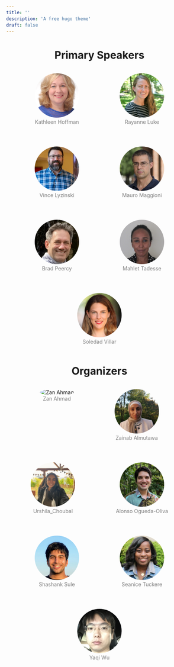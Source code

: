 ```yaml
---
title: ''
description: 'A free hugo theme'
draft: false
---
```


<h1 style="text-align: center;">Primary Speakers</h1>


<div style="display: flex; justify-content: center; gap: 30px; flex-wrap: wrap;">
    <figure style="text-align: center;">
        <img src="Kathleen_Hoffman.JPG" alt="Kathleen Hoffman" width="120" height="120" style="border-radius: 50%; object-fit: cover;">
        <figcaption style="font-size: 14px; color: gray;">Kathleen Hoffman</figcaption>
    </figure>
    <figure style="text-align: center;">
        <img src="Rayanne_Luke.JPG" alt="Rayanne Luke" width="120" height="120" style="border-radius: 50%; object-fit: cover;">
        <figcaption style="font-size: 14px; color: gray;">Rayanne Luke</figcaption>
    </figure>
    <figure style="text-align: center;">
        <img src="Vince_Lyzinski.png" alt="Vince Lyzinski" width="120" height="120" style="border-radius: 50%; object-fit: cover;">
        <figcaption style="font-size: 14px; color: gray;">Vince Lyzinski</figcaption>
    </figure>
        <figure style="text-align: center;">
        <img src="Mauro_Maggioni.jpg" alt="Mauro Maggioni" width="120" height="120" style="border-radius: 50%; object-fit: cover;">
        <figcaption style="font-size: 14px; color: gray;">Mauro Maggioni</figcaption>
    </figure>
    <figure style="text-align: center;">
        <img src="Brad_Peercy.jpg" alt="Brad Peercy" width="120" height="120" style="border-radius: 50%; object-fit: cover;">
        <figcaption style="font-size: 14px; color: gray;">Brad Peercy</figcaption>
    </figure>
    <figure style="text-align: center;">
        <img src="Mahlet_Tadesse_Picture.jpg" alt="Mahlet Tadesse" width="120" height="120" style="border-radius: 50%; object-fit: cover;">
        <figcaption style="font-size: 14px; color: gray;">Mahlet Tadesse</figcaption>
    </figure>
    <figure style="text-align: center;">
        <img src="Soledad_Villar.png" alt="Soledad Villar" width="120" height="120" style="border-radius: 50%; object-fit: cover;">
        <figcaption style="font-size: 14px; color: gray;">Soledad Villar</figcaption>
    </figure>
</div>

<h1 style="text-align: center;">Organizers</h1>
<div style="display: flex; justify-content: center; gap: 30px; flex-wrap: wrap;">
    <figure style="text-align: center;">
        <img src="Zan_Ahmad.jpeg" alt="Zan Ahmad" width="120" height="120" style="border-radius: 50%; object-fit: cover;">
        <figcaption style="font-size: 14px; color: gray;">Zan Ahmad</figcaption>
    </figure>
    <figure style="text-align: center;">
        <img src="Zainab_Almutawa.jpg" alt="Zainab Almutawa" width="120" height="120" style="border-radius: 50%; object-fit: cover;">
        <figcaption style="font-size: 14px; color: gray;">Zainab Almutawa</figcaption>
    </figure>
    <figure style="text-align: center;">
        <img src="Urshila_Choubal.jpeg" alt="Urshila_Choubal" width="120" height="120" style="border-radius: 50%; object-fit: cover;">
        <figcaption style="font-size: 14px; color: gray;">Urshila_Choubal</figcaption>
    </figure>
    <figure style="text-align: center;">
        <img src="Alonso_Ogueda-Oliva.jpg" alt="Alonso Ogueda-Oliva" width="120" height="120" style="border-radius: 50%; object-fit: cover;">
        <figcaption style="font-size: 14px; color: gray;">Alonso Ogueda-Oliva</figcaption>
    </figure>
    <figure style="text-align: center;">
        <img src="Shashank_Sule.jpeg" alt="Shashank Sule" width="120" height="120" style="border-radius: 50%; object-fit: cover;">
        <figcaption style="font-size: 14px; color: gray;">Shashank Sule</figcaption>
    </figure>
    <figure style="text-align: center;">
        <img src="Seanice_Tucker.jpg" alt="Seanice Tucker" width="120" height="120" style="border-radius: 50%; object-fit: cover;">
        <figcaption style="font-size: 14px; color: gray;">Seanice Tuckere</figcaption>
    </figure>
    <figure style="text-align: center;">
        <img src="Yaqi_Wu.jpg" alt="Yaqi Wu" width="120" height="120" style="border-radius: 50%; object-fit: cover;">
        <figcaption style="font-size: 14px; color: gray;">Yaqi Wu</figcaption>
    </figure>
</div>

<!-- <figure style="text-align: center;">
    <img src="jhu.png" alt="test new pic" width="150" height="150" style="border-radius: 50%; object-fit: cover; display: block; margin: auto;">
    <figcaption style="font-size: 14px; color: gray;">This is a test picture of JHU</figcaption>
</figure> -->


<!-- ## Quick start: how to install 📥 -->

<!-- <img src="jhu.png" alt="test new pic" width="100">  Yaqi Wu

<figure style="text-align: center;">
    <img src="jhu.png" alt="test new pic" width="150" height="150" style="border-radius: 50%; object-fit: cover; display: block; margin: auto;">
    <figcaption style="font-size: 14px; color: gray;">This is a test picture of JHU</figcaption>
</figure>


<!-- <div style="display: flex; justify-content: center; gap: 40px; flex-wrap: wrap;">
    <figure style="text-align: center;">
        <img src="jhu.png" alt="test new pic" width="150" height="150" style="border-radius: 50%; object-fit: cover;">
        <figcaption style="font-size: 14px; color: gray;">Person 1</figcaption>
    </figure>
    <figure style="text-align: center;">
        <img src="jhu.png" alt="test new pic" width="150" height="150" style="border-radius: 50%; object-fit: cover;">
        <figcaption style="font-size: 14px; color: gray;">Person 2</figcaption>
    </figure>
    <figure style="text-align: center;">
        <img src="jhu.png" alt="test new pic" width="150" height="150" style="border-radius: 50%; object-fit: cover;">
        <figcaption style="font-size: 14px; color: gray;">Person 3</figcaption>
    </figure>
    <figure style="text-align: center;">
        <img src="jhu.png" alt="test new pic" width="150" height="150" style="border-radius: 50%; object-fit: cover;">
        <figcaption style="font-size: 14px; color: gray;">Person 4</figcaption>
    </figure>
    <figure style="text-align: center;">
        <img src="jhu.png" alt="test new pic" width="150" height="150" style="border-radius: 50%; object-fit: cover;">
        <figcaption style="font-size: 14px; color: gray;">Person 5</figcaption>
    </figure>
    <figure style="text-align: center;">
        <img src="jhu.png" alt="test new pic" width="150" height="150" style="border-radius: 50%; object-fit: cover;">
        <figcaption style="font-size: 14px; color: gray;">Person 6</figcaption>
    </figure>
</div> -->

<!-- 1. Install hugo extended, follow [the official installation guide](https://gohugo.io/installation/). For using this theme you **DO NOT NEED** to execute `hugo new site`, as you will be cloning an example site in step 2.

2. Clone the exampleSite and the theme from the repo:`git init && git clone -b exampleSite --recurse-submodules https://github.com/ololiuhqui/magnolia-free-hugo-theme <YourSiteName>` (change \<YourSiteName\> in the command with the name you wanna give to your site).

3. Delete your default `config.toml` from the root folder of your site; the new configurations will be found in `config/_default`. The main configuration file is `config/_default/config.toml`, but most variables are overwritten or defined by the individual language configuration files (eg. `config/_default/languages/.en.toml`)

4. Move to your site directory and see the website preview with `hugo serve -D`

## How to update ♻

- From the root directory of your website run: `git submodule update --remote --merge`.

## How to customize 🎨

- Use your preferred color palette by modifying the Bootstrap variables in `assets/scss/custom-variables.scss`.

- Change the config files in `/config/_default` and `/config/_default/languages` adding your own elements to the pages. You can change the page names there as well.

- Edit the homepage content in `content/<language>/pages/_index.html`, markdown supported.

- Edit pages names, slugs and metadescriptions in `content/<language>/pages/<page>/index.html`.

- Change the images of the website from the `content/<language>/pages/<page>/<image>` folders (pages and posts use [Page bundles](https://gohugo.io/content-management/page-bundles/)).

- Add your own favicon, background and default meta-image (the image used in SEO) in `assets/img`. These files can be of any extension but must have the same name of the ones currently in the example site assets directory.

## How to manage posts ✏️

### Enable/Disable Blog

_Wait, you told me this theme was noob friendly, I don't wanna deal with all the blog stuff!_ <br/>
_I need a simple landing page and all this blog feature is something I don't care about!_

**If you don't need posts you can disable the blog part of the theme entirely from within the config files and just use Magnolia as a simple landing site**

- To disable _tags only_ rendering and indexing for the entire site -> `config.toml` uncomment `#disableKinds = ['taxonomy', 'term']`.
- To disable _post and tags_ rendering and indexing for the entire site -> `config.toml` uncomment `#disableKinds = ['taxonomy', 'term']` and `#ignoreFiles= ['posts/*']`.

### Content organization

The `/content` folder contains different types of content, the content organization mimicts the site structure.

```
content
├── en
│   ├── _index.md
│   ├── pages
│   ├── posts
│   ├── profile.webp
│   └── tags
└── it
    ├── _index.md
    ├── pages
    ├── posts
    ├── profile.webp
    └── tags
```

For each language, you will find yourself in front of the homepage `_index.md` and the image used for the homepage presentation section (`profile.webp`). The other directories will contain exactly what you expect.

`pages`= normal website pages (office, services etc).
`posts`= site posts.
`tags` = custom tags.

#### Posts

- Create a new post with: `hugo new --kind post-bundle content/<lang>/posts/<post-name>`. This will be its very simple structure:

```
content/en/posts
├── a-poem-about-flowers
│   ├── images
│   │   └── featured.jpg
│   └── index.md
```

- Edit the metadata in `index.md` and add your post content below.

- Add a post featured image by subsituting the `featured.webp` placeholder in `/images`. The featured image has to be called "featured" but can be of any extension. If you wish you can remove the placeholder to have a text-only post.

#### Tags

1. One option is to automatically create tags by adding them to posts frontmatters.

2. The second option is to create a new tag with: `hugo new --kind tag content/<lang>/tags/<tag-name>`. Creating tags this way will allow for a finer manipulation, you can translate tags here by giving the same translationKey in frontmatter in every different language. Hence having your posts sorted the same for each language and have tag pages translations available.

```
content/en/tags
├── flowers
│   └── _index.md
```

For more on content organization refefer to [Content organization | Hugo](https://gohugo.io/content-management/organization/).

## Add new languages 🚩

1. Head to `config/_default/languages`.
2. Duplicate one of the language files, change the language tag, name of the file (en, it, fr etc): this should be compliant with [RFC 5646](https://gohugo.io/content-management/multilingual/). Use the [RFC 5646 Language Tags List](https://gist.github.com/msikma/8912e62ed866778ff8cd) for a quicker setup.
3. Translate the variables values inside the `.toml` file accordingly to the language.
4. In the `/content` directory, duplicate one of the language folders and change the name accordingly to your new language as in step 2.
5. For each of the `.html` file in `/content/pages`, you can change `title` and `slug` freely. `translationKey` should remain untouched or should be changed in every language page file. I strongly suggest you to translate the SEO here as well.
6. For each of the `.md` files in `content/posts/<my-post>` translate the content and the frontmatter values you need (eg. _summary_).

## Custom 404 page

To add the custom 404 page and make it work on github pages, you will have to add it manually when building the site executing `hugo`. This is because github pages looks for a 404 template in the root directory of the project, you can therefore only have one single 404 page for all the languages. To create a symlink to the english 404 version, which will then be used as default 404 once hosting, after running `hugo` run `ln -s public/en/404/index.html public/404.html`.

## Remunerate my time and energy 💫

![Liberapay receiving](https://img.shields.io/liberapay/receives/ololiuhqui)
![GitHub Sponsors](https://img.shields.io/github/sponsors/ololiuhqui)

Designing this theme and making it available for you took a lot of time and effort.

The MIT license means that you are completely free to do whatevere you want with this theme, even [make money from it!](https://opensource.org/license/MIT)

If you wish you can support me in several ways.

**[Why you should btw?](/posts/why-donating-to-free-and-opensource-software-projects-is-important/)** -->
